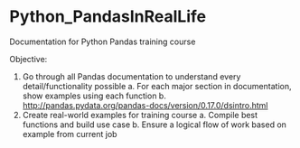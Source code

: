 # Python_PandasInRealLife
Documentation for Python Pandas training course

Objective:
1. Go through all Pandas documentation to understand every detail/functionality possible
  a. For each major section in documentation, show examples using each function
  b. http://pandas.pydata.org/pandas-docs/version/0.17.0/dsintro.html
2. Create real-world examples for training course
  a. Compile best functions and build use case
  b. Ensure a logical flow of work based on example from current job
